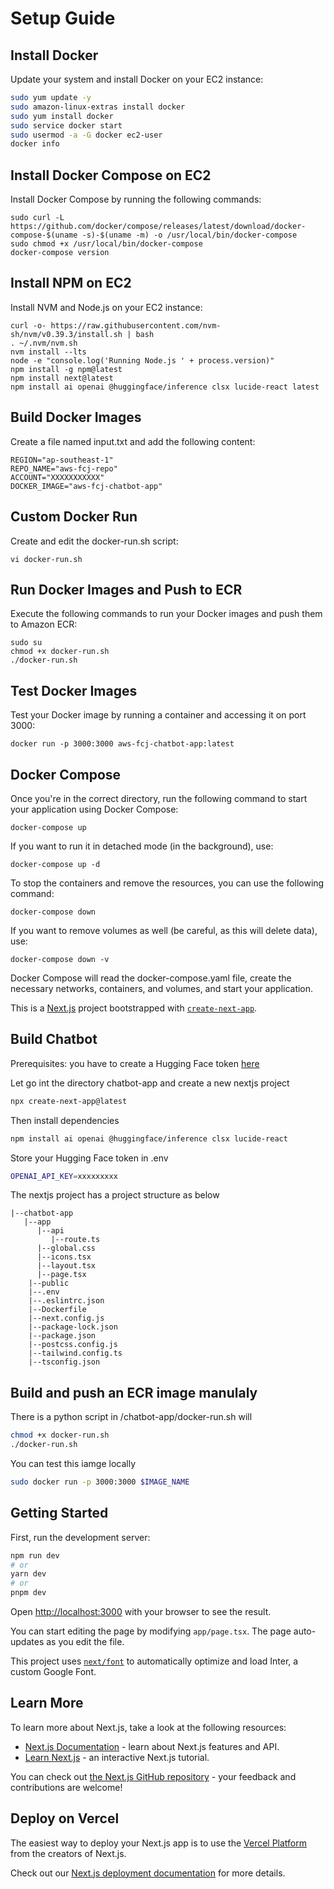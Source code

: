 # Setup Guide

## Install Docker

Update your system and install Docker on your EC2 instance:

```bash
sudo yum update -y
sudo amazon-linux-extras install docker
sudo yum install docker
sudo service docker start
sudo usermod -a -G docker ec2-user
docker info
```

## Install Docker Compose on EC2

Install Docker Compose by running the following commands:

```
sudo curl -L https://github.com/docker/compose/releases/latest/download/docker-compose-$(uname -s)-$(uname -m) -o /usr/local/bin/docker-compose
sudo chmod +x /usr/local/bin/docker-compose
docker-compose version
```

## Install NPM on EC2
Install NVM and Node.js on your EC2 instance:

```
curl -o- https://raw.githubusercontent.com/nvm-sh/nvm/v0.39.3/install.sh | bash
. ~/.nvm/nvm.sh
nvm install --lts
node -e "console.log('Running Node.js ' + process.version)"
npm install -g npm@latest
npm install next@latest
npm install ai openai @huggingface/inference clsx lucide-react latest

```

## Build Docker Images

Create a file named input.txt and add the following content:

```
REGION="ap-southeast-1"
REPO_NAME="aws-fcj-repo"
ACCOUNT="XXXXXXXXXXX"
DOCKER_IMAGE="aws-fcj-chatbot-app"
```

## Custom Docker Run

Create and edit the docker-run.sh script:

```
vi docker-run.sh
```

## Run Docker Images and Push to ECR
Execute the following commands to run your Docker images and push them to Amazon ECR:

```
sudo su
chmod +x docker-run.sh
./docker-run.sh
```

## Test Docker Images
Test your Docker image by running a container and accessing it on port 3000:

```
docker run -p 3000:3000 aws-fcj-chatbot-app:latest
```


## Docker Compose

Once you're in the correct directory, run the following command to start your application using Docker Compose:

```
docker-compose up

```
If you want to run it in detached mode (in the background), use:

```
docker-compose up -d
```

To stop the containers and remove the resources, you can use the following command:

```
docker-compose down
```

If you want to remove volumes as well (be careful, as this will delete data), use:

```
docker-compose down -v
```

Docker Compose will read the docker-compose.yaml file, create the necessary networks, containers, and volumes, and start your application.

This is a [Next.js](https://nextjs.org/) project bootstrapped with [`create-next-app`](https://github.com/vercel/next.js/tree/canary/packages/create-next-app).



## Build Chatbot

Prerequisites: you have to create a Hugging Face token [here]()

Let go int the directory chatbot-app and create a new nextjs project

```bash
npx create-next-app@latest
```

Then install dependencies

```bash
npm install ai openai @huggingface/inference clsx lucide-react
```

Store your Hugging Face token in .env

```bash
OPENAI_API_KEY=xxxxxxxxx
```

The nextjs project has a project structure as below

```
|--chatbot-app
   |--app
      |--api
         |--route.ts
      |--global.css
      |--icons.tsx
      |--layout.tsx
      |--page.tsx
    |--public
    |--.env
    |--.eslintrc.json
    |--Dockerfile
    |--next.config.js
    |--package-lock.json
    |--package.json
    |--postcss.config.js
    |--tailwind.config.ts
    |--tsconfig.json
```

## Build and push an ECR image manulaly

There is a python script in /chatbot-app/docker-run.sh will

```bash
chmod +x docker-run.sh
./docker-run.sh
```

You can test this iamge locally

```bash
sudo docker run -p 3000:3000 $IMAGE_NAME
```


## Getting Started

First, run the development server:

```bash
npm run dev
# or
yarn dev
# or
pnpm dev
```

Open [http://localhost:3000](http://localhost:3000) with your browser to see the result.

You can start editing the page by modifying `app/page.tsx`. The page auto-updates as you edit the file.

This project uses [`next/font`](https://nextjs.org/docs/basic-features/font-optimization) to automatically optimize and load Inter, a custom Google Font.

## Learn More

To learn more about Next.js, take a look at the following resources:

- [Next.js Documentation](https://nextjs.org/docs) - learn about Next.js features and API.
- [Learn Next.js](https://nextjs.org/learn) - an interactive Next.js tutorial.

You can check out [the Next.js GitHub repository](https://github.com/vercel/next.js/) - your feedback and contributions are welcome!

## Deploy on Vercel

The easiest way to deploy your Next.js app is to use the [Vercel Platform](https://vercel.com/new?utm_medium=default-template&filter=next.js&utm_source=create-next-app&utm_campaign=create-next-app-readme) from the creators of Next.js.

Check out our [Next.js deployment documentation](https://nextjs.org/docs/deployment) for more details.
